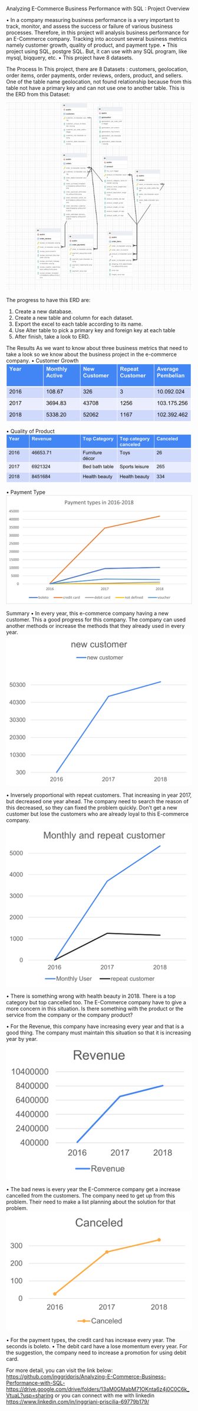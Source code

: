 Analyzing E-Commerce Business Performance with SQL : Project Overview

•	In a company measuring business performance is a very important to track, monitor, and assess the success or failure of various business processes. Therefore, in this project will analysis business performance for an E-Commerce company. Tracking into account several business metrics namely customer growth, quality of product, and payment type.
•	This project using SQL, postgre SQL. But, it can use with any SQL program, like mysql, biqquery, etc.
•	This project have 8 datasets.

The Process
In This project, there are 8 Datasets : customers, geolocation, order items, order payments, order reviews, orders, product, and sellers. One of the table name geolocation, not found relationship because from this table not have a primary key and can not use one to another table. This is the ERD from this Dataset:

![ALT](https://github.com/inggridpris/Analyzing-E-Commerce-Business-Performance-with-SQL-/blob/main/Fig/ERD.jpg "ERD")

The progress to have this ERD are:
1.	Create a new database.
2.	Create a new table and column for each dataset.
3.	Export the excel to each table according to its name.
4.	Use Alter table to pick a primary key and foreign key at each table
5.	After finish, take a look to ERD.

The Results
As we want to know about three business metrics that need to take a look so we know about the business project in the e-commerce company. 
•	Customer Growth
![ALT](https://github.com/inggridpris/Analyzing-E-Commerce-Business-Performance-with-SQL-/blob/main/Fig/The%20combine%20of%20the%20matrics.jpg "Customers Growth")


•	Quality of Product
![ALT](https://github.com/inggridpris/Analyzing-E-Commerce-Business-Performance-with-SQL-/blob/main/Fig/All%20metrics.jpg "Quality of Product")

•	Payment Type
 ![ALT](https://github.com/inggridpris/Analyzing-E-Commerce-Business-Performance-with-SQL-/blob/main/Fig/graph%20payment%20types%20in%20year.jpg "PaymentType")

Summary
•	In every year, this e-commerce company having a new customer. This a good progress for this company. The company can used another methods or increase the methods that they already used in every year.
![ALT](https://github.com/inggridpris/Analyzing-E-Commerce-Business-Performance-with-SQL-/blob/main/Fig/graphics%20new%20customer.jpg "new customers")

•	Inversely proportional with repeat customers. That increasing in year 2017, but decreased one year ahead. The company need to search the reason of this decreased, so they can fixed the problem quickly. Don’t get a new customer but lose the customers who are already loyal to this E-commerce company.
![ALT](https://github.com/inggridpris/Analyzing-E-Commerce-Business-Performance-with-SQL-/blob/main/Fig/monthly%20user%20and%20reoaet%20cus.jpg "repeat customers")

•	There is something wrong with health beauty in 2018. There is a top category but top cancelled too. The E-Commerce company have to give a more concern in this situation. Is there something with the product or the service from the company or the company product?

•	For the Revenue, this company have increasing every year and that is a good thing. The company must maintain this situation so that it is increasing year by year.
![ALT](https://github.com/inggridpris/Analyzing-E-Commerce-Business-Performance-with-SQL-/blob/main/Fig/revenue%20graph.jpg "Revenue")

•	The bad news is every year the E-Commerce company get a increase cancelled from the customers. The company need to get up from this problem. Their need to make a list planning about the solution for that problem.
![ALT](https://github.com/inggridpris/Analyzing-E-Commerce-Business-Performance-with-SQL-/blob/main/Fig/graph%20cancel.jpg "Cancelled")

•	For the payment types, the credit card has increase every year. The seconds is boleto.
•	The debit card have a lose momentum every year. For the suggestion, the company need to increase a promotion for using debit card.

For more detail, you can visit the link below:
https://github.com/inggridpris/Analyzing-E-Commerce-Business-Performance-with-SQL-
https://drive.google.com/drive/folders/13aM0GMabM71OKnta6z4j0C0C6k_VtuaL?usp=sharing
or you can connect with me with linkedin
https://www.linkedin.com/in/inggriani-priscilia-69779b179/

